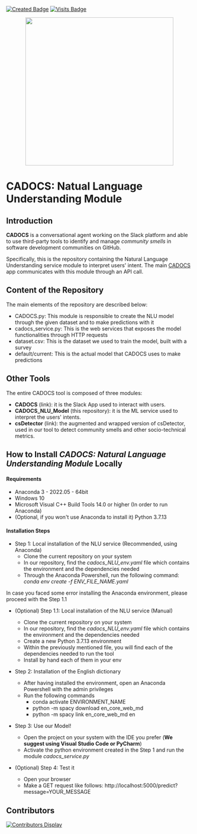 [![Created Badge](https://badges.pufler.dev/created/vipenti/CADOCS_NLU_Model)](https://badges.pufler.dev)
[![Visits Badge](https://badges.pufler.dev/visits/vipenti/CADOCS_NLU_Model)](https://badges.pufler.dev)

<p align = "center">
  <img src = "https://github.com/vipenti/CADOCS_NLU_Model/blob/main/cadocs_logo.png?raw=true" width = "400" heigth = "200">
</p>

# CADOCS: Natual Language Understanding Module

## Introduction

**CADOCS** is a conversational agent working on the Slack platform and able to use third-party tools to identify and manage *community smells* in software development communities on GitHub.

Specifically, this is the repository containing the Natural Language Understanding service module to interpret users' intent. The main [CADOCS](https://github.com/gianwario/CADOCS) app communicates with this module through an API call.


## Content of the Repository

The main elements of the repository are described below:

- CADOCS.py: This module is responsible to create the NLU model through the given dataset and to make predictions with it
- cadocs_service.py: This is the web services that exposes the model functionalities through HTTP requests
- dataset.csv: This is the dataset we used to train the model, built with a survey
- default/current: This is the actual model that CADOCS uses to make predictions

## Other Tools

The entire CADOCS tool is composed of three modules:
- **CADOCS** (link): it is the Slack App used to interact with users.
- **CADOCS_NLU_Model** (this repository): it is the ML service used to interpret the users' intents.
- **csDetector** (link): the augmented and wrapped version of csDetector, used in our tool to detect community smells and other socio-technical metrics.

<!--
## Authors

List of authors:

- **Gianmario Voria** — *g.voria6@studenti.unisa.it* — University of Salerno, Salerno, Italy
- **Viviana Pentangelo** — *v.pentangelo4@studenti.unisa.it* — University of Salerno, Salerno, Italy
- **Antonio Della Porta** — *a.dellaporta26@studenti.unisa.it* — University of Salerno, Salerno, Italy
- **Stefano Lambiase** — *slambiase@unisa.it* — Software Engineering (SeSa) Lab, Department of Computer Science - University of Salerno, Salerno, Italy
- **Gemma Catolino** — *g.catolino@tilburguniversity.edu* — Jheronimus Academy of Data Science - Tilburg University, 's-Hertogenbosch, Netherlands
- **Fabio Palomba** — *fpalomba@unisa.it* — Software Engineering (SeSa) Lab, Department of Computer Science - University of Salerno, Salerno, Italy
- **Filomena Ferrucci** — *fferrucci@unisa.it* — Software Engineering (SeSa) Lab, Department of Computer Science - University of Salerno, Salerno, Italy
-->

## How to Install *CADOCS: Natural Language Understanding Module* Locally

#### Requirements

- Anaconda 3 - 2022.05 - 64bit
- Windows 10
- Microsoft Visual C++ Build Tools 14.0 or higher (In order to run Anaconda) 
- (Optional, if you won't use Anaconda to install it) Python 3.7.13 

#### Installation Steps

- Step 1: Local installation of the NLU service (Recommended, using Anaconda)
  - Clone the current repository on your system
  - In our repository, find the *cadocs_NLU_env.yaml* file which contains the environment and the dependencies needed
  - Through the Anaconda Powershell, run the following command: *conda env create -f ENV_FILE_NAME.yaml*

In case you faced some error installing the Anaconda environment, please proceed with the Step 1.1

- (Optional) Step 1.1: Local installation of the NLU service (Manual)
  - Clone the current repository on your system
  - In our repository, find the *cadocs_NLU_env.yaml* file which contains the environment and the dependencies needed
  - Create a new Python 3.7.13 environment
  - Within the previously mentioned file, you will find each of the dependencies needed to run the tool
  - Install by hand each of them in your env
 
- Step 2: Installation of the English dictionary
  - After having installed the environment, open an Anaconda Powershell with the admin privileges
  - Run the following commands
    - conda activate ENVIRONMENT_NAME
    - python -m spacy download en_core_web_md
    - python -m spacy link en_core_web_md en
 
- Step 3: Use our Model!
  - Open the project on your system with the IDE you prefer (__We suggest using Visual Studio Code or PyCharm__)
  - Activate the python environment created in the Step 1 and run the module *cadocs_service.py*

- (Optional) Step 4: Test it
  - Open your browser
  - Make a GET request like follows: http://localhost:5000/predict?message=YOUR_MESSAGE


## Contributors

[![Contributors Display](https://badges.pufler.dev/contributors/vipenti/CADOCS_NLU_Model?size=75&padding=5&bots=true)](https://badges.pufler.dev)

<!--
## References

Please, if you want to cite our work use the following *bibtex* code:

```bibtex

```
-->
